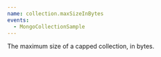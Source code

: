 ```yaml
---
name: collection.maxSizeInBytes
events:
  - MongoCollectionSample
---
```


The maximum size of a capped collection, in bytes.